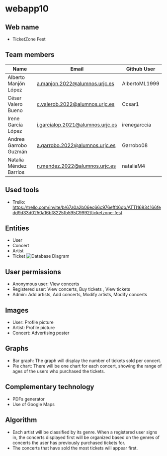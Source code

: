 # webapp10
## Web name
- TicketZone Fest
## Team members
|       Name           |              Email               |   Github User | 
|----------------------|----------------------------------|---------------|
|Alberto Manjón López  |	a.manjon.2022@alumnos.urjc.es   |	AlbertoML1999 |
|César Valero Bueno    |	c.valerob.2022@alumnos.urjc.es  |	Ccsar1        |
|Irene García López    |	i.garcialop.2021@alumnos.urjc.es|	irenegarccia  |
|Andrea Garrobo Guzmán |	a.garrobo.2022@alumnos.urjc.es  |	Garrobo08     |
|Natalia Méndez Barrios|	n.mendez.2022@alumnos.urjc.es	  | nataliaM4     |
## Used tools
- Trello: https://trello.com/invite/b/67a0a2b06ec66c976eff46db/ATTI16834166fedd9d33d0250a16bf8225fb595C9992/ticketzone-fest
## Entities
- User 
- Concert 
- Artist 
- Ticket
  ![Database Diagram](https://github.com/user-attachments/assets/c8531ed8-ceec-4814-afc1-2b46540b25e8)
## User permissions
- Anonymous user: View concerts
- Registered user: View concerts, Buy tickets , View tickets 
- Admin: Add artists, Add concerts, Modify artists, Modify concerts
## Images
- User: Profile picture
- Artist: Profile picture
- Concert: Advertising poster
## Graphs 
- Bar graph: The graph will display the number of tickets sold per concert.
- Pie chart: There will be one chart for each concert, showing the range of ages of the users who purchased the tickets.
## Complementary technology
- PDFs generator
- Use of Google Maps 
## Algorithm
- Each artist will be classified by its genre. When a registered user signs in, the concerts displayed first will be organized based on the genres of concerts the user has previously purchased tickets for.
- The concerts that have sold the most tickets will appear first.

